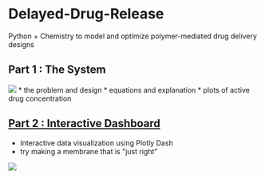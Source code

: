 # Delayed-Drug-Release
Python + Chemistry to model and optimize polymer-mediated drug delivery designs

## Part 1 : The System
<img src=https://github.com/JMBartels/Delayed-Drug-Release/blob/9fdde8c70e72d326a2a1a92e1876324162e5150b/images/Film%20Design.jpg>
* the problem and design
* equations and explanation
* plots of active drug concentration

## [Part 2 : Interactive Dashboard](https://delayed-drug-release-app.onrender.com)
* Interactive data visualization using Plotly Dash
* try making a membrane that is "just right"

<img src=https://github.com/JMBartels/Delayed-Drug-Release/blob/812e366c63bb7206cc7d9e68bea5cdc5ca839e4a/images/example_plot.png>

